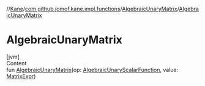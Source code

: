 //[Kane](../../index.md)/[com.github.jomof.kane.impl.functions](../index.md)/[AlgebraicUnaryMatrix](index.md)/[AlgebraicUnaryMatrix](-algebraic-unary-matrix.md)



# AlgebraicUnaryMatrix  
[jvm]  
Content  
fun [AlgebraicUnaryMatrix](-algebraic-unary-matrix.md)(op: [AlgebraicUnaryScalarFunction](../-algebraic-unary-scalar-function/index.md), value: [MatrixExpr](../../com.github.jomof.kane/-matrix-expr/index.md))  



